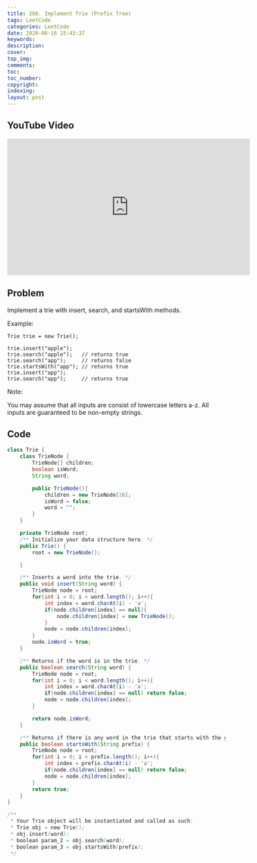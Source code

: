 ```yaml
---
title: 208. Implement Trie (Prefix Tree)
tags: LeetCode
categories: LeetCode
date: 2020-06-16 15:43:37
keywords:
description:
cover:
top_img:
comments:
toc:
toc_number:
copyright:
indexing:
layout: post
---
```


## YouTube Video

<iframe width="560" height="315" src="https://www.youtube.com/embed/1gR5FfipQXM" frameborder="0" allow="accelerometer; autoplay; encrypted-media; gyroscope; picture-in-picture" allowfullscreen></iframe>

## Problem

Implement a trie with insert, search, and startsWith methods.

Example:

```
Trie trie = new Trie();

trie.insert("apple");
trie.search("apple");   // returns true
trie.search("app");     // returns false
trie.startsWith("app"); // returns true
trie.insert("app");
trie.search("app");     // returns true
```

Note:

You may assume that all inputs are consist of lowercase letters a-z.
All inputs are guaranteed to be non-empty strings.

## Code

```java
class Trie {
    class TrieNode {
        TrieNode[] children;
        boolean isWord;
        String word;

        public TrieNode(){
            children = new TrieNode[26];
            isWord = false;
            word = "";
        }
    }

    private TrieNode root;
    /** Initialize your data structure here. */
    public Trie() {
        root = new TrieNode();

    }

    /** Inserts a word into the trie. */
    public void insert(String word) {
        TrieNode node = root;
        for(int i = 0; i < word.length(); i++){
            int index = word.charAt(i) - 'a';
            if(node.children[index] == null){
                node.children[index] = new TrieNode();
            }
            node = node.children[index];
        }
        node.isWord = true;
    }

    /** Returns if the word is in the trie. */
    public boolean search(String word) {
        TrieNode node = root;
        for(int i = 0; i < word.length(); i++){
            int index = word.charAt(i) - 'a';
            if(node.children[index] == null) return false;
            node = node.children[index];
        }

        return node.isWord;
    }

    /** Returns if there is any word in the trie that starts with the given prefix. */
    public boolean startsWith(String prefix) {
        TrieNode node = root;
        for(int i = 0; i < prefix.length(); i++){
            int index = prefix.charAt(i) - 'a';
            if(node.children[index] == null) return false;
            node = node.children[index];
        }
        return true;
    }
}

/**
 * Your Trie object will be instantiated and called as such:
 * Trie obj = new Trie();
 * obj.insert(word);
 * boolean param_2 = obj.search(word);
 * boolean param_3 = obj.startsWith(prefix);
 */
```
